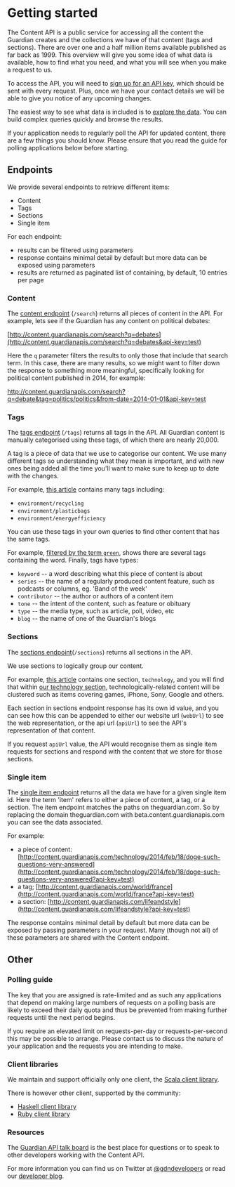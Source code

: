 Getting started
===============

The Content API is a public service for accessing all the content the Guardian creates and the collections we have of that content (tags and sections). There are over one and a half million items available published as far back as 1999. This overview will give you some idea of what data is available, how to find what you need, and what you will see when you make a request to us.

To access the API, you will need to [sign up for an API key](../access), which should be sent with every request. Plus, once we have your contact details we will be able to give you notice of any upcoming changes.

The easiest way to see what data is included is to [explore the data](../explore). You can build complex queries quickly and browse the results.

If your application needs to regularly poll the API for updated content, there are a few things you should know. Please ensure that you read the guide for polling applications below before starting.


## Endpoints

We provide several endpoints to retrieve different items:

  * Content
  * Tags
  * Sections
  * Single item

For each endpoint:

  * results can be filtered using parameters
  * response contains minimal detail by default but more data can be exposed using parameters
  * results are returned as paginated list of containing, by default, 10 entries per page


### Content

The [content endpoint](./content) (`/search`) returns all pieces of content in the API.
For example, lets see if the Guardian has any content on political debates:

[http://content.guardianapis.com/search?q=debates](http://content.guardianapis.com/search?q=debates&api-key=test)

Here the `q` parameter filters the results to only those that include that search term. In this case, there are many results, so we might want to filter down the response to something more meaningful, specifically looking for political content published in 2014, for example:

<http://content.guardianapis.com/search?q=debate&tag=politics/politics&from-date=2014-01-01&api-key=test>


### Tags

The [tags endpoint](./tag) (`/tags`) returns all tags in the API. All Guardian content is manually categorised using these tags, of which there are nearly 20,000.

A tag is a piece of data that we use to categorise our content. We use many different tags so understanding what they mean is important, and with new ones being added all the time you'll want to make sure to keep up to date with the changes.

For example, [this article](http://content.guardianapis.com/lifeandstyle/2014/may/14/recycling-saving-energy-reducing-waste-how-is-it-going-for-you?show-tags=all&api-key=test) contains many tags including:

 * `environment/recycling`
 * `environment/plasticbags`
 * `environment/energyefficiency`

You can use these tags in your own queries to find other content that has the same tags.

For example, [filtered by the term `green`](http://beta.content.guardianapis.com/tags?q=green), shows there are several tags containing the word.
Finally, tags have types:

* `keyword` -- a word describing what this piece of content is about
* `series` -- the name of a regularly produced content feature, such as podcasts or columns, eg. 'Band of the week'
* `contributor` -- the author or authors of a content item
* `tone` -- the intent of the content, such as feature or obituary
* `type` -- the media type, such as article, poll, video, etc
* `blog` -- the name of one of the Guardian's blogs


### Sections

The [sections endpoint](./section)(`/sections`) returns all sections in the API.

We use sections to logically group our content.

For example, [this article](http://beta.content.guardianapis.com/technology/2014/jul/07/best-android-apps-games-wear-city-air?show-sections=true) contains one section, `technology`, and you will find that within [our technology section](http://beta.content.guardianapis.com/technology), technologically-related content will be clustered such as items covering games, iPhone, Sony, Google and others.

Each section in sections endpoint response has its own id value, and you can see how this can be appended to either our website url (`webUrl`) to see the web representation, or the api url (`apiUrl`) to see the API's representation of that content.

If you request `apiUrl` value, the API would recognise them as single item requests for sections and respond with the content that we store for those sections.

### Single item

The [single item endpoint](./item) returns all the data we have for a given single item id. Here the term 'item' refers to either a piece of content, a tag, or a section. The item endpoint matches the paths on theguardian.com. So by replacing the domain theguardian.com with beta.content.guardianapis.com you can see the data associated.

For example:

* a piece of content: [http://content.guardianapis.com/technology/2014/feb/18/doge-such-questions-very-answered](http://content.guardianapis.com/technology/2014/feb/18/doge-such-questions-very-answered?api-key=test)
* a tag; [http://content.guardianapis.com/world/france](http://content.guardianapis.com/world/france?api-key=test)
* a section: [http://content.guardianapis.com/lifeandstyle](http://content.guardianapis.com/lifeandstyle?api-key=test)

The response contains minimal detail by default but more data can be exposed by passing parameters in your request. Many (though not all) of these parameters are shared with the Content endpoint.

## Other

### Polling guide

The key that you are assigned is rate-limited and as such any applications that depend on making large numbers of requests on a polling basis are likely to exceed their daily quota and thus be prevented from making further requests until the next period begins.

If you require an elevated limit on requests-per-day or requests-per-second this may be possible to arrange. Please contact us to discuss the nature of your application and the requests you are intending to make.

### Client libraries

We maintain and support officially only one client, the [Scala client library](https://github.com/guardian/content-api-scala-client).

There is however other client, supported by the community:

 * [Haskell client library](https://github.com/guardian/content-api-haskell-client)
 * [Ruby client library](https://github.com/tomtt/contentapi-ruby)


### Resources


The [Guardian API talk board](http://groups.google.com/group/guardian-api-talk/) is the best place for questions or to speak to other developers working with the Content API.

For more information you can find us on Twitter at [@gdndevelopers](https://twitter.com/gdndevelopers) or read our [developer blog](http://www.theguardian.com/info/developer-blog).


